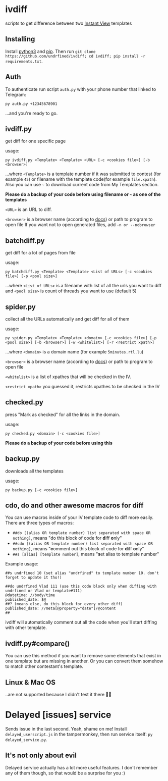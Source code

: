 # ivdiff

scripts to get difference between two [Instant View](https://instantview.telegram.org) templates

## Installing

Install [python3](https://www.python.org/downloads/) and [pip](https://pypi.org/project/pip/).
Then run `git clone https://github.com/undrfined/ivdiff; cd ivdiff; pip install -r requirements.txt`.

## Auth

To authenticate run script `auth.py` with your phone number that linked to Telegram:

```
py auth.py +12345678901
```
...and you're ready to go.

## ivdiff.py

get diff for one specific page

usage:

```
py ivdiff.py <Template> <Template> <URL> [-c <cookies file>] [-b <browser>]
```

...where `<Template>` is a template number if it was submitted to contest (for example `45`) or filename with the template code(for example `file.xpath`). Also you can use `~` to download current code from My Templates section.

**Please do a backup of your code before using filename or `~` as one of the templates**

`<URL>` is an URL to diff.

`<browser>` is a browser name (according to [docs](https://docs.python.org/3/library/webbrowser.html)) or path to program to open file
If you want not to open generated files, add `-n or --nobrowser`

## batchdiff.py

get diff for a lot of pages from file

usage:

```
py batchdiff.py <Template> <Template> <List of URLs> [-c <cookies file>] [-p <pool size>]
```

...where `<List of URLs>` is a filename with list of all the urls you want to diff and `<pool size>` is count of threads you want to use (default 5)

## spider.py

collect all the URLs automatically and get diff for all of them

usage:

```
py spider.py <Template> <Template> <domain> [-c <cookies file>] [-p <pool size>] [-b <browser>] [-w <whitelist>] [-r <restrict xpath>]
```

...where `<domain>` is a domain name (for example `5minutes.rtl.lu`)

`<browser>` is a browser name (according to [docs](https://docs.python.org/3/library/webbrowser.html)) or path to program to open file

`<whitelist>` is a list of xpathes that will be checked in the IV.

`<restrict xpath>` you guessed it, restricts xpathes to be checked in the IV

## checked.py

press "Mark as checked" for all the links in the domain.

usage:

```
py checked.py <domain> [-c <cookies file>]
```
**Please do a backup of your code before using this**

## backup.py

downloads all the templates

usage:

```
py backup.py [-c <cookies file>]
```

## cdo, do and other awesome macros for diff

You can use macros inside of your IV template code to diff more easily. There are three types of macros:

- `##do [(alias OR template number) list separated with space OR nothing]`, means "do this block of code for **d**iff **o**nly"
- `##cdo [(alias OR template number) list separated with space OR nothing]`, means "**c**omment out this block of code for **d**iff **o**nly"
- `##s [alias] [template number]`, means "**s**et alias to template number"

Example usage:

```
##s undrfined 10 (set alias "undrfined" to template number 10. don't forget to update it tho!)

##do undrfined Vlad 111 (use this code block only when diffing with undrfined or Vlad or template#111)
@datetime: //body/time
published_date: $@
##? (means else, do this block for every other diff)
published_date: //meta[@property="date"]/@content
##
```

ivdiff will automatically comment out all the code when you'll start diffing with other template.

## ivdiff.py#compare()

You can use this method if you want to remove some elements that exist in one template but are missing in another. Or you can convert them somehow to match other contestant's template.

## Linux & Mac OS

..are not supported because I didn't test it there 🤷‍♂️

# Delayed [issues] service

Sends issue in the last second. Yeah, shame on me!
Install `delayed_userscript.js` in the tampermonkey, then run service itself: `py delayed_service.py`.

## It's not only about evil

Delayed service actually has a lot more useful features. I don't remember any of them though, so that would be a surprise for you :)


